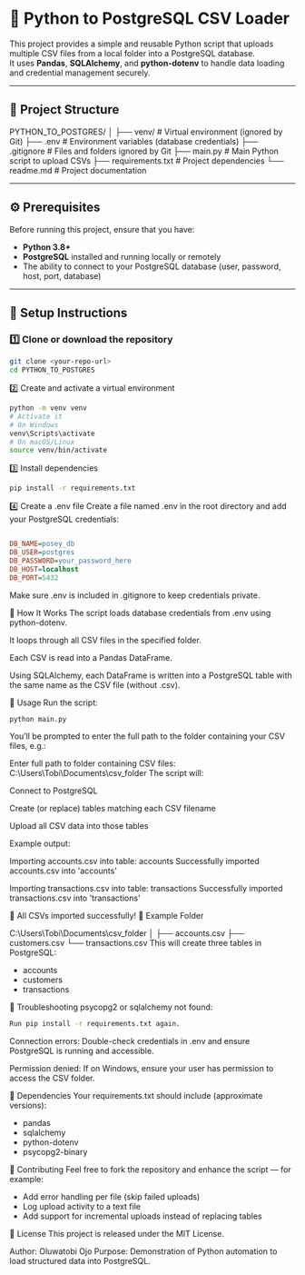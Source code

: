 # 🐘 Python to PostgreSQL CSV Loader

This project provides a simple and reusable Python script that uploads multiple CSV files from a local folder into a PostgreSQL database.  
It uses **Pandas**, **SQLAlchemy**, and **python-dotenv** to handle data loading and credential management securely.

---

## 📁 Project Structure

PYTHON_TO_POSTGRES/
│
├── venv/ # Virtual environment (ignored by Git)
├── .env # Environment variables (database credentials)
├── .gitignore # Files and folders ignored by Git
├── main.py # Main Python script to upload CSVs
├── requirements.txt # Project dependencies
└── readme.md # Project documentation

---

## ⚙️ Prerequisites

Before running this project, ensure that you have:

- **Python 3.8+**
- **PostgreSQL** installed and running locally or remotely
- The ability to connect to your PostgreSQL database (user, password, host, port, database)

---

## 🚀 Setup Instructions

### 1️⃣ Clone or download the repository
```bash
git clone <your-repo-url>
cd PYTHON_TO_POSTGRES
```

2️⃣ Create and activate a virtual environment
```bash
python -m venv venv
# Activate it
# On Windows
venv\Scripts\activate
# On macOS/Linux
source venv/bin/activate
```

3️⃣ Install dependencies
```bash
pip install -r requirements.txt
```

4️⃣ Create a .env file
Create a file named .env in the root directory and add your PostgreSQL credentials:

```ini

DB_NAME=posey_db
DB_USER=postgres
DB_PASSWORD=your_password_here
DB_HOST=localhost
DB_PORT=5432
```

Make sure .env is included in .gitignore to keep credentials private.

🧠 How It Works
The script loads database credentials from .env using python-dotenv.

It loops through all CSV files in the specified folder.

Each CSV is read into a Pandas DataFrame.

Using SQLAlchemy, each DataFrame is written into a PostgreSQL table with the same name as the CSV file (without .csv).

🧩 Usage
Run the script:

```bash
python main.py
```
You’ll be prompted to enter the full path to the folder containing your CSV files, e.g.:

Enter full path to folder containing CSV files: C:\Users\Tobi\Documents\csv_folder
The script will:

Connect to PostgreSQL

Create (or replace) tables matching each CSV filename

Upload all CSV data into those tables

Example output:

Importing accounts.csv into table: accounts
Successfully imported accounts.csv into 'accounts'

Importing transactions.csv into table: transactions
Successfully imported transactions.csv into 'transactions'

🎯 All CSVs imported successfully!
🧰 Example Folder

C:\Users\Tobi\Documents\csv_folder
│
├── accounts.csv
├── customers.csv
└── transactions.csv
This will create three tables in PostgreSQL:

- accounts
- customers
- transactions

🧪 Troubleshooting
psycopg2 or sqlalchemy not found:
```bash
Run pip install -r requirements.txt again.
```
Connection errors:
Double-check credentials in .env and ensure PostgreSQL is running and accessible.

Permission denied:
If on Windows, ensure your user has permission to access the CSV folder.

🧾 Dependencies
Your requirements.txt should include (approximate versions):

- pandas
- sqlalchemy
- python-dotenv
- psycopg2-binary


🧤 Contributing
Feel free to fork the repository and enhance the script — for example:

- Add error handling per file (skip failed uploads)
- Log upload activity to a text file
- Add support for incremental uploads instead of replacing tables

🪪 License
This project is released under the MIT License.

Author: Oluwatobi Ojo
Purpose: Demonstration of Python automation to load structured data into PostgreSQL.
